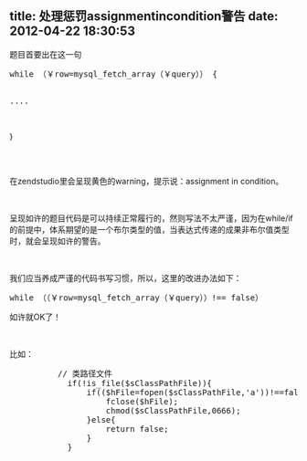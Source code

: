 title: 处理惩罚assignmentincondition警告
date: 2012-04-22 18:30:53
---

<p>
	题目首要出在这一句
</p>
<pre class="prettyprint lang-php">while （￥row=mysql_fetch_array（￥query）） {

....

｝</pre>
<br />
<p>
	在zendstudio里会呈现黄色的warning，提示说：assignment in condition。
</p>
<br />
<p>
	呈现如许的题目代码是可以持续正常履行的，然则写法不太严谨，因为在while/if的前提中，体系期望的是一个布尔类型的值，当表达式传递的成果非布尔值类型时，就会呈现如许的警告。
</p>
<br />
<p>
	我们应当养成严谨的代码书写习惯，所以，这里的改进办法如下：
</p>
<div class="cnblogs_code">
<pre><span style="color:＃0000ff;">while</span><span style="color:＃000000;"> （（</span><span style="color:＃800080;">￥row</span><span style="color:＃000000;">=</span><span style="color:＃008080;">mysql_fetch_array</span><span style="color:＃000000;">（</span><span style="color:＃800080;">￥query</span><span style="color:＃000000;">））</span><span style="color:＃000000;">!==</span><span style="color:＃000000;"> </span><span style="color:＃0000ff;">false</span><span style="color:＃000000;">）</span></pre>
</div>
<p>
	如许就OK了！
</p>
<p>
	<br />
</p>
<p>
	比如：
</p>
<p>
<pre class="prettyprint lang-php">			// 类路径文件
			if(!is_file($sClassPathFile)){
				if(($hFile=fopen($sClassPathFile,'a'))!==false){
					fclose($hFile);
					chmod($sClassPathFile,0666);
				}else{
					return false;
				}
			}</pre>
</p>